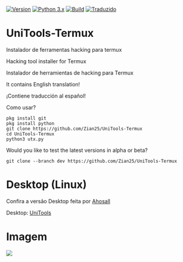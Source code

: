 [![Version](https://img.shields.io/badge/UniTools--Termux-v0.1.2-red)]()
[![Python 3.x](https://img.shields.io/badge/Python-3.x-blue.svg)]()
[![Build](https://img.shields.io/badge/Compativel-Termux-brightgreen.svg)]()
[![Traduzido](https://img.shields.io/badge/Traslated%20to-3%20languages-blue.svg)]()



# UniTools-Termux
Instalador de ferramentas hacking para termux 


Hacking tool installer for Termux 


Instalador de herramientas de hacking para Termux 


It contains English translation!


¡Contiene traducción al español!

Como usar?


```
pkg install git
pkg install python
git clone https://github.com/Zian25/UniTools-Termux
cd UniTools-Termux
python3 utx.py
```
Would you like to test the latest versions in alpha or beta?
```
git clone --branch dev https://github.com/Zian25/UniTools-Termux
```

# Desktop (Linux)
Confira a versão Desktop feita por <a href="https://github.com/Ahosall">Ahosall</a>

Desktop: <a href="https://github.com/Ahosall/UniTools">UniTools</a>

# Imagem
<img src="modulos/utx.jpg">


